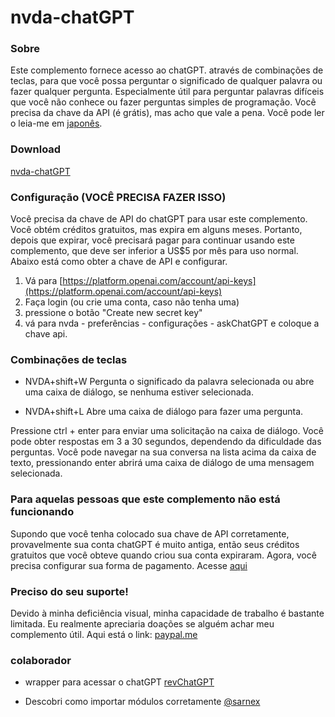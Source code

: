 # nvda-chatGPT

### Sobre

Este complemento fornece acesso ao chatGPT. através de combinações de teclas, para que você possa perguntar o significado de qualquer palavra ou fazer qualquer pergunta.
Especialmente útil para perguntar palavras difíceis que você não conhece ou fazer perguntas simples de programação.
Você precisa da chave da API (é grátis), mas acho que vale a pena.
Você pode ler o leia-me em [japonês](https://github.com/mo29cg/nvda-chatGPT/blob/main/README.ja.md).

### Download

[nvda-chatGPT](https://github.com/mo29cg/nvda-chatGPT/releases/latest/download/nvdaChatGPT.nvda-addon)

### Configuração (VOCÊ PRECISA FAZER ISSO)

Você precisa da chave de API do chatGPT para usar este complemento. Você obtém créditos gratuitos, mas expira em alguns meses.
Portanto, depois que expirar, você precisará pagar para continuar usando este complemento, que deve ser inferior a US$5 por mês para uso normal.
Abaixo está como obter a chave de API e configurar.

1. Vá para [https://platform.openai.com/account/api-keys](https://platform.openai.com/account/api-keys)
2. Faça login (ou crie uma conta, caso não tenha uma)
3. pressione o botão  "Create new secret key‍"
4. vá para nvda - preferências - configurações - askChatGPT e coloque a chave api.

### Combinações de teclas

- NVDA+shift+W Pergunta o significado da palavra selecionada ou abre uma caixa de diálogo, se nenhuma estiver selecionada.

- NVDA+shift+L Abre uma caixa de diálogo para fazer uma pergunta.

Pressione ctrl + enter para enviar uma solicitação na caixa de diálogo.
Você pode obter respostas em 3 a 30 segundos, dependendo da dificuldade das perguntas.
Você pode navegar na sua conversa na lista acima da caixa de texto, pressionando enter abrirá uma caixa de diálogo de uma mensagem selecionada.

### Para aquelas pessoas que este complemento não está funcionando

Supondo que você tenha colocado sua chave de API corretamente, provavelmente sua conta chatGPT é muito antiga, então seus créditos gratuitos que você obteve quando criou sua conta expiraram.
Agora, você precisa configurar sua forma de pagamento.
Acesse [aqui](https://platform.openai.com/account/billing/overview)

### Preciso do seu suporte!

Devido à minha deficiência visual, minha capacidade de trabalho é bastante limitada.
Eu realmente apreciaria doações se alguém achar meu complemento útil.
Aqui está o link: [paypal.me](https://paypal.me/satoshi26)

### colaborador

- wrapper para acessar o chatGPT [revChatGPT](https://github.com/acheong08/ChatGPT)

- Descobri como importar módulos corretamente [@sarnex](https://github.com/sarnex)
